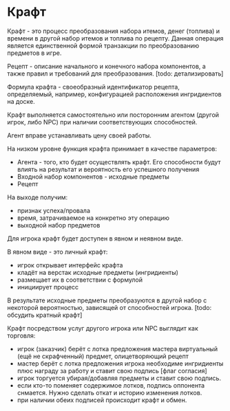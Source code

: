 ﻿
# Крафт #

Крафт - это процесс преобразования набора итемов, денег (топлива) и времени в другой набор итемов и топлива по рецепту.
Данная операция является единственной формой транзакции по преобразованию предметов в игре.

Рецепт - описание начального и конечного набора компонентов, а также правил и требований для преобразования.
[todo: детализировать]

Формула крафта - своеобразный идентификатор рецепта, определяемый, например, конфигурацией расположения ингридиентов на доске.

Крафт выполняется самостоятельно или посторонним агентом (другой игрок, либо NPC) при наличии соответствующих способностей.

Агент вправе устанавливать цену своей работы.

На низком уровне функция крафта принимает в качестве параметров:
- Агента - того, кто будет осуществлять крафт. Его способности будут влиять на результат и вероятность его успешного получения
- Входной набор компонентов - исходные предметы
- Рецепт

На выходе получим:
- признак успеха/провала
- время, затрачиваемое на конкретно эту операцию
- выходной набор предметов

Для игрока крафт будет доступен в явном и неявном виде.

В явном виде - это личный крафт:
- игрок открывает интерфейс крафта
- кладёт на верстак исходные предметы (ингридиенты)
- размещает их в соответствии с формулой
- инициирует процесс

В результате исходные предметы преобразуются в другой набор с некоторой вероятностью, зависящей от способностей игрока.
[todo: обсудить кратный крафт]

Крафт посредством услуг другого игрока или NPC выглядит как торговля:
- игрок (заказчик) берёт с лотка предложения мастера виртуальный (ещё не скрафченный) предмет, олицетворяющий рецепт
- мастер берёт с лотка предложения игрока необходиме ингридиенты плюс награду за работу и ставит свою подпись [флаг согласия]
- игрок торгуется убирая/добавляя предметы и ставит свою подпись.
- если кто-то поменяет содержимое лотков, подпись оппонента снмается. Нужно сделать откат и историю изменения лотков.
- при наличии обеих подписей происходит крафт и обмен.
